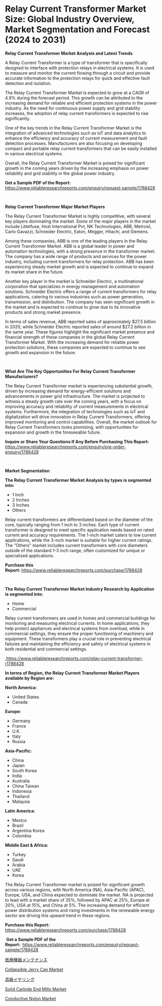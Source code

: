 <p><h1>Relay Current Transformer Market Size: Global Industry Overview, Market Segmentation and Forecast (2024 to 2031)</h1></p><p><strong>Relay Current Transformer Market Analysis and Latest Trends</strong></p>
<p><p>A Relay Current Transformer is a type of transformer that is specifically designed to interface with protection relays in electrical systems. It is used to measure and monitor the current flowing through a circuit and provide accurate information to the protection relays for quick and effective fault detection and isolation.</p><p>The Relay Current Transformer Market is expected to grow at a CAGR of 4.9% during the forecast period. This growth can be attributed to the increasing demand for reliable and efficient protection systems in the power industry. As the need for continuous power supply and grid stability increases, the adoption of relay current transformers is expected to rise significantly.</p><p>One of the key trends in the Relay Current Transformer Market is the integration of advanced technologies such as IoT and data analytics to enhance the efficiency and accuracy of current measurement and fault detection processes. Manufacturers are also focusing on developing compact and portable relay current transformers that can be easily installed in various electrical systems.</p><p>Overall, the Relay Current Transformer Market is poised for significant growth in the coming years driven by the increasing emphasis on power reliability and grid stability in the global power industry.</p></p>
<p><strong>Get a Sample PDF of the Report:&nbsp;</strong> <a href="https://www.reliableresearchreports.com/enquiry/request-sample/1788428">https://www.reliableresearchreports.com/enquiry/request-sample/1788428</a></p>
<p>&nbsp;</p>
<p><strong>Relay Current Transformer Major Market Players</strong></p>
<p><p>The Relay Current Transformer Market is highly competitive, with several key players dominating the market. Some of the major players in the market include Littelfuse, Host International Pvt, NK Technologies, ABB, Metrosil, Carlo Gavazzi, Schneider Electric, Eaton, Megger, Hitachi, and Siemens.</p><p>Among these companies, ABB is one of the leading players in the Relay Current Transformer Market. ABB is a global leader in power and automation technologies, with a strong presence in the transformer market. The company has a wide range of products and services for the power industry, including current transformers for relay protection. ABB has been experiencing steady market growth and is expected to continue to expand its market share in the future.</p><p>Another key player in the market is Schneider Electric, a multinational corporation that specializes in energy management and automation solutions. Schneider Electric offers a range of current transformers for relay applications, catering to various industries such as power generation, transmission, and distribution. The company has seen significant growth in the market and is expected to continue to grow due to its innovative products and strong market presence.</p><p>In terms of sales revenue, ABB reported sales of approximately $27.5 billion in 2020, while Schneider Electric reported sales of around $27.2 billion in the same year. These figures highlight the significant market presence and financial strength of these companies in the global Relay Current Transformer Market. With the increasing demand for reliable power protection solutions, these companies are expected to continue to see growth and expansion in the future.</p></p>
<p>&nbsp;</p>
<p><strong>What Are The Key Opportunities For Relay Current Transformer Manufacturers?</strong></p>
<p><p>The Relay Current Transformer market is experiencing substantial growth, driven by increasing demand for energy-efficient solutions and advancements in power grid infrastructure. The market is projected to witness a steady growth rate over the coming years, with a focus on improving accuracy and reliability of current measurements in electrical systems. Furthermore, the integration of technologies such as IoT and digitalization will drive innovation in Relay Current Transformers, offering improved monitoring and control capabilities. Overall, the market outlook for Relay Current Transformers looks promising, with opportunities for expansion and growth in the foreseeable future.</p></p>
<p><strong>Inquire or Share Your Questions If Any Before Purchasing This Report:</strong> <a href="https://www.reliableresearchreports.com/enquiry/pre-order-enquiry/1788428">https://www.reliableresearchreports.com/enquiry/pre-order-enquiry/1788428</a></p>
<p>&nbsp;</p>
<p><strong>Market Segmentation</strong></p>
<p><strong>The Relay Current Transformer Market Analysis by types is segmented into:</strong></p>
<p><ul><li>1 Inch</li><li>2 Inches</li><li>3 Inches</li><li>Others</li></ul></p>
<p><p>Relay current transformers are differentiated based on the diameter of the core, typically ranging from 1 inch to 3 inches. Each type of current transformer is designed to meet specific application needs based on rated current and accuracy requirements. The 1-inch market caters to low current applications, while the 3-inch market is suitable for higher current ratings. The "Others" market includes current transformers with core diameters outside of the standard 1-3 inch range, often customized for unique or specialized applications.</p></p>
<p><strong>Purchase this Report:&nbsp;</strong><a href="https://www.reliableresearchreports.com/purchase/1788428">https://www.reliableresearchreports.com/purchase/1788428</a></p>
<p>&nbsp;</p>
<p><strong>The Relay Current Transformer Market Industry Research by Application is segmented into:</strong></p>
<p><ul><li>Home</li><li>Commercial</li></ul></p>
<p><p>Relay current transformers are used in homes and commercial buildings for monitoring and measuring electrical currents. In home applications, they help protect appliances and electrical systems from overload, while in commercial settings, they ensure the proper functioning of machinery and equipment. These transformers play a crucial role in preventing electrical failures and maintaining the efficiency and safety of electrical systems in both residential and commercial settings.</p></p>
<p><a href="https://www.reliableresearchreports.com/relay-current-transformer-r1788428">&nbsp;https://www.reliableresearchreports.com/relay-current-transformer-r1788428</a></p>
<p><strong>In terms of Region, the Relay Current Transformer Market Players available by Region are:</strong></p>
<p>
    <p> <strong> North America: </strong>
        <ul>
            <li>United States</li>
            <li>Canada</li>
        </ul>
        </p> 
    <p> <strong> Europe: </strong>
        <ul>
            <li>Germany</li>
            <li>France</li>
            <li>U.K.</li>
            <li>Italy</li>
            <li>Russia</li>
        </ul>
        </p> 
    <p> <strong> Asia-Pacific: </strong>
        <ul>
            <li>China</li>
            <li>Japan</li>
            <li>South Korea</li>
            <li>India</li>
            <li>Australia</li>
            <li>China Taiwan</li>
            <li>Indonesia</li>
            <li>Thailand</li>
            <li>Malaysia</li>
        </ul>
        </p> 
    <p> <strong> Latin America: </strong>
        <ul>
            <li>Mexico</li>
            <li>Brazil</li>
            <li>Argentina Korea</li>
            <li>Colombia</li>
        </ul>
        </p> 
    <p> <strong> Middle East & Africa: </strong>
        <ul>
            <li>Turkey</li>
            <li>Saudi</li>
            <li>Arabia</li>
            <li>UAE</li>
            <li>Korea</li>
        </ul>
    </p>
    </p>
<p><p>The Relay Current Transformer market is poised for significant growth across various regions, with North America (NA), Asia-Pacific (APAC), Europe, USA, and China expected to dominate the market. NA is projected to lead with a market share of 35%, followed by APAC at 25%, Europe at 20%, USA at 15%, and China at 5%. The increasing demand for efficient power distribution systems and rising investments in the renewable energy sector are driving this upward trend in these regions.</p></p>
<p><strong>Purchase this Report: </strong><a href="https://www.reliableresearchreports.com/purchase/1788428">https://www.reliableresearchreports.com/purchase/1788428</a></p>
<p>&nbsp;<strong>Get a Sample PDF of the Report:&nbsp;&nbsp;</strong><a href="https://www.reliableresearchreports.com/enquiry/request-sample/1788428">https://www.reliableresearchreports.com/enquiry/request-sample/1788428</a></p>
<p><strong></strong></p>
<p><p><a href="https://github.com/EthanMorar2011/Market-Research-Report-List-1/blob/main/149173840668.md">医療機器メンテナンス</a></p><p><a href="https://issuu.com/reportprime-2/docs/collapsible-jerry-can-market-size-2030.pptx">Collapsible Jerry Can Market</a></p><p><a href="https://github.com/dzy793153605/Market-Research-Report-List-1/blob/main/733510140667.md">高級イヤリング</a></p><p><a href="https://view.publitas.com/reportprime-1/solid-carbide-end-mills-market-size-cagr-trends-2024-2030/">Solid Carbide End Mills Market</a></p><p><a href="https://fearless-okapi-6c8.notion.site/Conductive-Nylon-Market-Competitive-Analysis-Market-Trends-and-Forecast-to-2031-1193694608a64646bbb7127967154c61">Conductive Nylon Market</a></p></p>